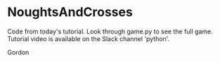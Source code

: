 # NoughtsAndCrosses

Code from today's tutorial. Look through game.py to see the full game. Tutorial video is available on the Slack channel 'python'.

Gordon
